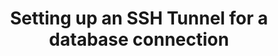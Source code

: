 ---
# -------------------------- #
#      Page & Formatting     #
# -------------------------- #

title: Setting up an SSH Tunnel for a database connection
permalink: /common/ssh
summary: "If a database you want to connect to Stitch isn't publicly accessible, you can use an SSH tunnel. Use this guide to find the correct instructions for your database type."

input: false
layout: general
feedback: false

# -------------------------- #
#        Introduction        #
# -------------------------- #

intro: |
  If a database you want to connect to Stitch isn't publicly accessible, you can use an SSH tunnel.

  The steps for setting up an SSH connection vary depending on where your database is hosted. Refer to the sections below for more info.


# -------------------------- #
#           Content          #
# -------------------------- #

sections:
  - title: "Self-hosted databases"
    anchor: "self-hosted-databases"
    content: |
      If your database is hosted on your server and not in the cloud, it's considered a 'self-hosted' database. To set up SSH for a self-hosted database, use the [general SSH guide]({{ link.connections.ssh-generic | prepend: site.baseurl }}).

  - title: "Amazon-hosted databases"
    anchor: "amazon-hosted-databases"
    content: |
      Stitch currently supports connecting Amazon RDS and Amazon Redshift (destination only) databases.

      To set up SSH for these databases, use the [SSH for Amazon guide]({{ link.connections.ssh-amazon | prepend: site.baseurl }}).

  - title: "Microsoft Azure databases"
    anchor: "microsoft-azure-databases"
    content: |
      Stitch currently supports connecting Microsoft Azure SQL Server (as an integration) and Azure SQL Data Warehouse (as a destination). Other Microsoft Azure offerings aren't currently supported.

      To set up SSH for either of these databases, use the [SSH for Microsoft Azure guide]({{ link.connections.ssh-microsoft-azure | prepend: site.baseurl }}).
---